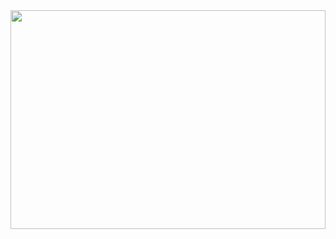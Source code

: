 

<img src="https://miro.medium.com/v2/resize:fit:720/format:webp/1*06ujBAXVeGHGifgqzuMn6Q.jpeg" width=100% height="350"/>


